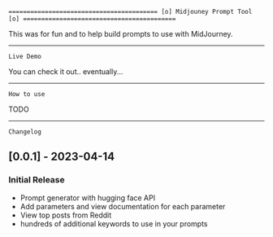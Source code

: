     ========================================= [o] Midjouney Prompt Tool [o] ==========================================

This was for fun and to help build prompts to use with MidJourney.

---

    Live Demo

You can check it out.. eventually...

---

    How to use

TODO

---

    Changelog

## [0.0.1] - 2023-04-14

### Initial Release

- Prompt generator with hugging face API
- Add parameters and view documentation for each parameter
- View top posts from Reddit
- hundreds of additional keywords to use in your prompts
